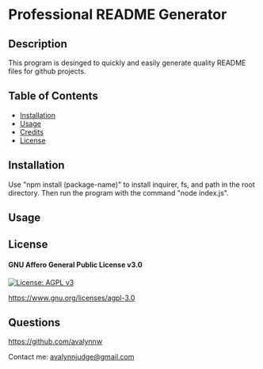 # Professional README Generator

## Description

This program is desinged to quickly and easily generate quality README files for github projects.

## Table of Contents

- [Installation](#installation)
- [Usage](#usage)
- [Credits](#credits)
- [License](#license)

## Installation

Use "npm install (package-name)" to install inquirer, fs, and path in the root directory. Then run the program with the command "node index.js".

## Usage




## License

#### GNU Affero General Public License v3.0

[![License: AGPL v3](https://img.shields.io/badge/License-AGPL_v3-blue.svg)](https://www.gnu.org/licenses/agpl-3.0)

https://www.gnu.org/licenses/agpl-3.0

## Questions

https://github.com/avalynnw

 Contact me: avalynnjudge@gmail.com